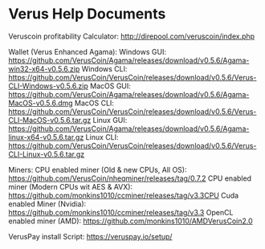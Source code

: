 # Verus Help Documents

Veruscoin profitability Calculator: http://direpool.com/veruscoin/index.php

Wallet (Verus Enhanced Agama):
Windows GUI:	https://github.com/VerusCoin/Agama/releases/download/v0.5.6/Agama-win32-x64-v0.5.6.zip
Windows CLI:	https://github.com/VerusCoin/VerusCoin/releases/download/v0.5.6/Verus-CLI-Windows-v0.5.6.zip
MacOS GUI:	https://github.com/VerusCoin/Agama/releases/download/v0.5.6/Agama-MacOS-v0.5.6.dmg
MacOS CLI:	https://github.com/VerusCoin/VerusCoin/releases/download/v0.5.6/Verus-CLI-MacOS-v0.5.6.tar.gz
Linux GUI:	https://github.com/VerusCoin/Agama/releases/download/v0.5.6/Agama-linux-x64-v0.5.6.tar.gz
Linux CLI:	https://github.com/VerusCoin/VerusCoin/releases/download/v0.5.6/Verus-CLI-Linux-v0.5.6.tar.gz

Miners:
CPU enabled miner (Old & new CPUs, All OS):	https://github.com/VerusCoin/nheqminer/releases/tag/0.7.2
CPU enabled miner (Modern CPUs wit AES & AVX):	https://github.com/monkins1010/ccminer/releases/tag/v3.3CPU
Cuda enabled Miner (Nvidia):			https://github.com/monkins1010/ccminer/releases/tag/v3.3
OpenCL enabled miner (AMD):			https://github.com/monkins1010/AMDVerusCoin2.0

VerusPay install Script:	https://veruspay.io/setup/
